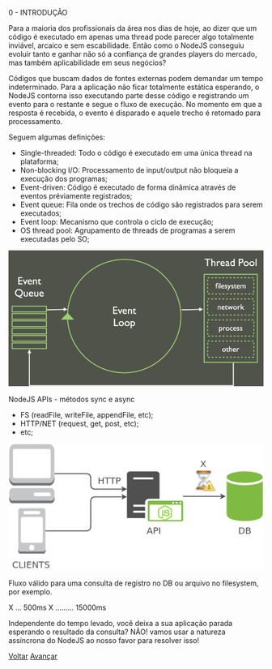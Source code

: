 0 - INTRODUÇÃO

Para a maioria dos profissionais da área nos dias de hoje, ao dizer que um código é executado em
apenas uma thread pode parecer algo totalmente inviável, arcaico e sem escabilidade. Então como o
NodeJS conseguiu evoluir tanto e ganhar não só a confiança de grandes players do mercado, mas
também aplicabilidade em seus negócios?

Códigos que buscam dados de fontes externas podem demandar um tempo indeterminado. Para a aplicação
não ficar totalmente estática esperando, o NodeJS contorna isso executando parte desse código e
registrando um evento para o restante e segue o fluxo de execução. No momento em que a resposta é
recebida, o evento é disparado e aquele trecho é retomado para processamento.

Seguem algumas definições:
- Single-threaded: Todo o código é executado em uma única thread na plataforma;
- Non-blocking I/O: Processamento de input/output não bloqueia a execução dos programas;
- Event-driven: Código é executado de forma dinâmica através de eventos préviamente registrados;
- Event queue: Fila onde os trechos de código são registrados para serem executados;
- Event loop: Mecanismo que controla o ciclo de execução;
- OS thread pool: Agrupamento de threads de programas a serem executadas pelo SO;

![Fundamentos](../images/fundamentals.jpg)

NodeJS APIs - métodos sync e async
- FS (readFile, writeFile, appendFile, etc);
- HTTP/NET (request, get, post, etc);
- etc;

![Requisição HTTP](../images/httpRequest.png)

Fluxo válido para uma consulta de registro no DB ou arquivo no filesystem, por exemplo.

X ... 500ms
X ......... 15000ms

Independente do tempo levado, você deixa a sua aplicação parada esperando o resultado da consulta?
NÃO! vamos usar a natureza assíncrona do NodeJS ao nosso favor para resolver isso!

[Voltar](../) [Avançar](1_callbacks)
